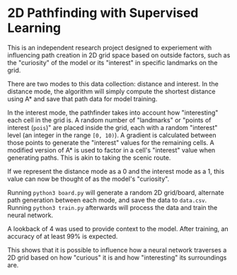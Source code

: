 # 2D Pathfinding with Supervised Learning

This is an independent research project designed to experiement with influencing path creation in 2D grid space based on outside factors, such as the "curiosity" of the model or its "interest" in specific landmarks on the grid.

There are two modes to this data collection: distance and interest. In the distance mode, the algorithm will simply compute the shortest distance using A* and save that path data for model training.

In the interest mode, the pathfinder takes into account how "interesting" each cell in the grid is. A random number of "landmarks" or "points of interest (`pois`)" are placed inside the grid, each with a random "interest" level (an integer in the range `[0, 10)`). A gradient is calculated between those points to generate the "interest" values for the remaining cells. A modified version of A* is used to factor in a cell's "interest" value when generating paths. This is akin to taking the scenic route.

If we represent the distance mode as a 0 and the interest mode as a 1, this value can now be thought of as the model's "curiosity".

Running `python3 board.py` will generate a random 2D grid/board, alternate path generation between each mode, and save the data to `data.csv`. Running `python3 train.py` afterwards will process the data and train the neural network.

A lookback of 4 was used to provide context to the model. After training, an accuracy of at least 99% is expected.

This shows that it is possible to influence how a neural network traverses a 2D grid based on how "curious" it is and how "interesting" its surroundings are.
